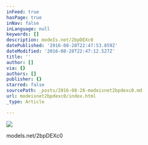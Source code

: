 ```yaml
---
inFeed: true
hasPage: true
inNav: false
inLanguage: null
keywords: []
description: modeIs.net/2bpDEXc0
datePublished: '2016-08-28T22:47:53.859Z'
dateModified: '2016-08-28T22:47:12.527Z'
title: ''
author: []
via: {}
authors: []
publisher: {}
starred: false
sourcePath: _posts/2016-08-28-modeisnet2bpdexc0.md
url: modeisnet2bpdexc0/index.html
_type: Article

---
```

![](https://the-grid-user-content.s3-us-west-2.amazonaws.com/2f7fb6b2-23bf-41d7-83f5-8eeaf370417a.jpg)

modeIs.net/2bpDEXc0